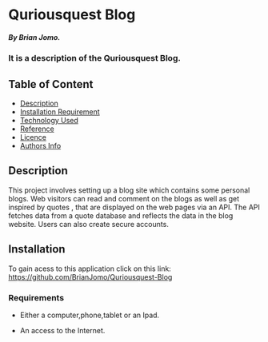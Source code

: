 # Quriousquest Blog

##### By Brian Jomo.

### It is a description of the Quriousquest Blog.

## Table of Content

+ [Description](#description)
+ [Installation Requirement](#Installation)
+ [Technology Used](#technology-used)
+ [Reference](#reference)
+ [Licence](#licence)
+ [Authors Info](#author-Info)


## Description
  
<p>This project involves setting up a blog site which contains some personal blogs. Web visitors can read and comment on the blogs as well as get inspired by quotes , that are displayed on the web pages via an API. The API fetches data from a quote database and reflects the data in the blog website. Users can also create secure accounts.</p>


## Installation

To gain acess to this application click on this link: https://github.com/BrianJomo/Quriousquest-Blog

### Requirements

* Either a computer,phone,tablet or an Ipad.

* An access to the Internet.
